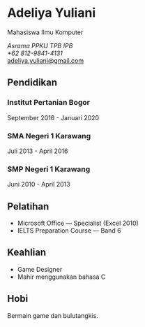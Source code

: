 # Adeliya Yuliani
Mahasiswa Ilmu Komputer

*Asrama PPKU TPB IPB*\
*+62 812-9841-4131*\
<adeliya.yuliani@gmail.com>

## Pendidikan

### Institut Pertanian Bogor

September 2016 - Januari 2020 

### SMA Negeri 1 Karawang

Juli 2013 - April 2016

### SMP Negeri 1 Karawang

Juni 2010 - April 2013 

## Pelatihan

- Microsoft Office — Specialist (Excel 2010)
- IELTS Preparation Course — Band 6

## Keahlian

- Game Designer
- Mahir menggunakan bahasa C

## Hobi
Bermain game dan bulutangkis.

